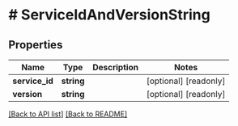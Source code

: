 # # ServiceIdAndVersionString

## Properties

Name | Type | Description | Notes
------------ | ------------- | ------------- | -------------
**service_id** | **string** |  | [optional] [readonly] 
**version** | **string** |  | [optional] [readonly] 


[[Back to API list]](../../README.md#endpoints) [[Back to README]](../../README.md)
